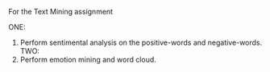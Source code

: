 For the Text Mining assignment<br>
 
 ONE:<br>
1) Perform sentimental analysis on the positive-words and negative-words.<br>
 TWO:<br>
2) Perform emotion mining and word cloud.
